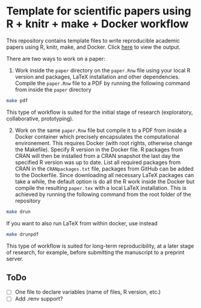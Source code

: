 # Template for scientific papers using R + knitr + make + Docker workflow

This repository contains template files to write reproducible academic papers
using R, knitr, make, and Docker. Click [here](paper/papername.pdf) to view the
output.

There are two ways to work on a paper: 

1. Work inside the `paper` directory on the `paper.Rnw` file using your local R
   version and packages, LaTeX installation and other dependencies. Compile the
   `paper.Rnw` file to a PDF by running the following command from inside the
   `paper` directory

``` bash
make pdf
```

   This type of workflow is suited for the initial stage of research (exploratory,
   collaborative, prototyping).


2. Work on the same `paper.Rnw` file but compile it to a PDF from inside a
   Docker container which precisely encapsulates the computational environement.
   This requires Docker (with root rights, otherwise change the Makefile).
   Specify R version in the Docker file. R packages from CRAN will then be
   installed from a CRAN snapshot the last day the specified R version was up to
   date. List all required packages from CRAN in the `CRANpackages.txt` file,
   packages from GitHub can be added to the Dockerfile. Since downloading all
   necessary LaTeX packages can take a while, the default option is do all the R
   work inside the Docker but compile the resulting `paper.tex` with a local
   LaTeX installation. This is achieved by running the following command from
   the root folder of the repository
   
``` bash
make drun
```
   
   If you want to also run LaTeX from within docker, use instead
   
``` bash
make drunpdf
```
   
   This type of workflow is suited for long-term reproducibility, at a later
   stage of research, for example, before submitting the manuscript to a
   preprint server.


## ToDo

- [ ] One file to declare variables (name of files, R version, etc.)
- [ ] Add .renv support?
